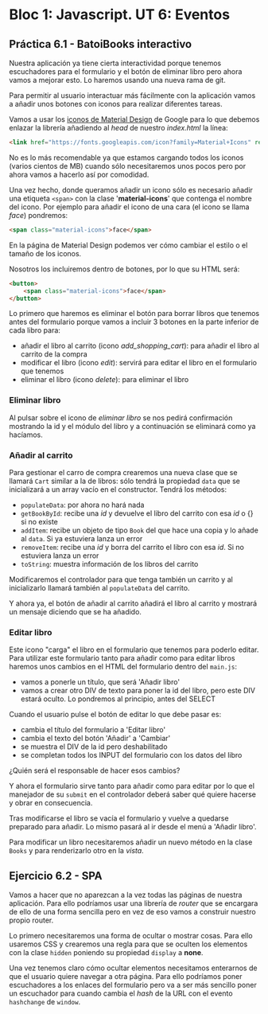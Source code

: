 # Bloc 1: Javascript. UT 6: Eventos
## Práctica 6.1 - BatoiBooks interactivo
Nuestra aplicación ya tiene cierta interactividad porque tenemos escuchadores para el formulario y el botón de eliminar libro pero ahora vamos a mejorar esto. Lo haremos usando una nueva rama de git.

Para permitir al usuario interactuar más fácilmente con la aplicación vamos a añadir unos botones con iconos para realizar diferentes tareas.

Vamos a usar los [iconos de Material Design](https://google.github.io/material-design-icons/) de Google para lo que debemos enlazar la librería añadiendo al _head_ de nuestro _index.html_ la línea:
```html
<link href="https://fonts.googleapis.com/icon?family=Material+Icons" rel="stylesheet">
```

No es lo más recomendable ya que estamos cargando todos los iconos (varios cientos de MB) cuando sólo necesitaremos unos pocos pero por ahora vamos a hacerlo así por comodidad.

Una vez hecho, donde queramos añadir un icono sólo es necesario añadir una etiqueta `<span>` con la clase '**material-icons**' que contenga el nombre del icono. Por ejemplo para añadir el icono de una cara (el icono se llama _face_) pondremos:
```html
<span class="material-icons">face</span>
```

En la página de Material Design podemos ver cómo cambiar el estilo o el tamaño de los iconos.

Nosotros los incluiremos dentro de botones, por lo que su HTML será:
```html
<button>
    <span class="material-icons">face</span>
</button>
```

Lo primero que haremos es eliminar el botón para borrar libros que tenemos antes del formulario porque vamos a incluir 3 botones en la parte inferior de cada libro para:
- añadir el libro al carrito (icono *add_shopping_cart*): para añadir el libro al carrito de la compra
- modificar el libro (icono _edit_): servirá para editar el libro en el formulario que tenemos
- eliminar el libro (icono _delete_): para eliminar el libro

### Eliminar libro
Al pulsar sobre el icono de _eliminar libro_ se nos pedirá confirmación mostrando la id y el módulo del libro y a continuación se eliminará como ya hacíamos.

### Añadir al carrito
Para gestionar el carro de compra crearemos una nueva clase que se llamará `Cart` similar a la de libros: sólo tendrá la propiedad `data` que se inicializará a un array vacío en el constructor. Tendrá los métodos:
- `populateData`: por ahora no hará nada
- `getBookById`: recibe una _id_ y devuelve el libro del carrito con esa _id_ o {} si no existe
- `addItem`: recibe un objeto de tipo `Book` del que hace una copia y lo añade al `data`. Si ya estuviera lanza un error
- `removeItem`: recibe una _id_ y borra del carrito el libro con esa _id_. Si no estuviera lanza un error
- `toString`: muestra información de los libros del carrito

Modificaremos el controlador para que tenga también un carrito y al inicializarlo llamará también al `populateData` del carrito.

Y ahora ya, el botón de añadir al carrito añadirá el libro al carrito y mostrará un mensaje diciendo que se ha añadido.

### Editar libro
Este icono "carga" el libro en el formulario que tenemos para poderlo editar. Para utilizar este formulario tanto para añadir como para editar libros haremos unos cambios en el HTML del formulario dentro del `main.js`:
- vamos a ponerle un título, que será 'Añadir libro'
- vamos a crear otro DIV de texto para poner la id del libro, pero este DIV estará oculto. Lo pondremos al principio, antes del SELECT

Cuando el usuario pulse el botón de editar lo que debe pasar es:
- cambia el título del formulario a 'Editar libro'
- cambia el texto del botón 'Añadir' a 'Cambiar'
- se muestra el DIV de la id pero deshabilitado
- se completan todos los INPUT del formulario con los datos del libro

¿Quién será el responsable de hacer esos cambios?

Y ahora el formulario sirve tanto para añadir como para editar por lo que el manejador de su `submit` en el controlador deberá saber qué quiere hacerse y obrar en consecuencia.

Tras modificarse el libro se vacía el formulario y vuelve a quedarse preparado para añadir. Lo mismo pasará al ir desde el menú a 'Añadir libro'.

Para modificar un libro necesitaremos añadir un nuevo método en la clase `Books` y para renderizarlo otro en la _vista_.

## Ejercicio 6.2 - SPA
Vamos a hacer que no aparezcan a la vez todas las páginas de nuestra aplicación. Para ello podríamos usar una librería de _router_ que se encargara de ello de una forma sencilla pero en vez de eso vamos a construir nuestro propio router.

Lo primero necesitaremos una forma de ocultar o mostrar cosas. Para ello usaremos CSS y crearemos una regla para que se oculten los elementos con la clase `hidden` poniendo su propiedad `display` a **none**. 

Una vez tenemos claro cómo ocultar elementos necesitamos enterarnos de que el usuario quiere navegar a otra página. Para ello podríamos poner escuchadores a los enlaces del formulario pero va a ser más sencillo poner un escuchador para cuando cambia el _hash_ de la URL con el evento `hashchange` de `window`.